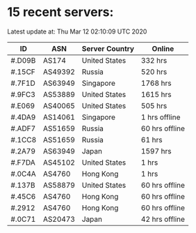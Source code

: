 # 15 recent servers:

Latest update at: Thu Mar 12 02:10:09 UTC 2020

| ID | ASN | Server Country | Online |
| -- | --- | -------------- | ------ |
| #.D09B | AS174 | United States | 332 hrs |
| #.15CF | AS49392 | Russia | 520 hrs |
| #.7F1D | AS63949 | Singapore | 1768 hrs |
| #.9FC3 | AS53889 | United States | 1615 hrs |
| #.E069 | AS40065 | United States | 505 hrs |
| #.4DA9 | AS14061 | Singapore | 1 hrs offline |
| #.ADF7 | AS51659 | Russia | 60 hrs offline |
| #.1CC8 | AS51659 | Russia | 61 hrs |
| #.2A79 | AS63949 | Japan | 1597 hrs |
| #.F7DA | AS45102 | United States | 1 hrs |
| #.0C4A | AS4760 | Hong Kong | 1 hrs |
| #.137B | AS58879 | United States | 60 hrs offline |
| #.45C6 | AS4760 | Hong Kong | 60 hrs offline |
| #.2912 | AS4760 | Hong Kong | 60 hrs offline |
| #.0C71 | AS20473 | Japan | 42 hrs offline |

